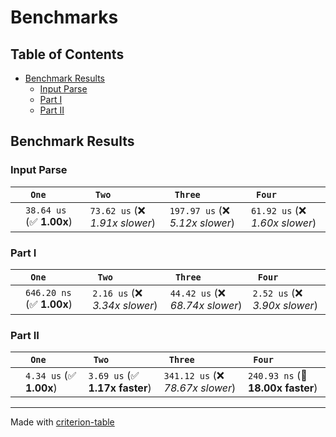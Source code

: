 # Benchmarks

## Table of Contents

- [Benchmark Results](#benchmark-results)
    - [Input Parse ](#input-parse-)
    - [Part I ](#part-i-)
    - [Part II ](#part-ii-)

## Benchmark Results

### Input Parse 

|        | ` One`                   | ` Two`                          | ` Three`                         | ` Four`                          |
|:-------|:-------------------------|:--------------------------------|:---------------------------------|:-------------------------------- |
|        | `38.64 us` (✅ **1.00x**) | `73.62 us` (❌ *1.91x slower*)   | `197.97 us` (❌ *5.12x slower*)   | `61.92 us` (❌ *1.60x slower*)    |

### Part I 

|        | ` One`                    | ` Two`                         | ` Three`                         | ` Four`                         |
|:-------|:--------------------------|:-------------------------------|:---------------------------------|:------------------------------- |
|        | `646.20 ns` (✅ **1.00x**) | `2.16 us` (❌ *3.34x slower*)   | `44.42 us` (❌ *68.74x slower*)   | `2.52 us` (❌ *3.90x slower*)    |

### Part II 

|        | ` One`                  | ` Two`                         | ` Three`                          | ` Four`                            |
|:-------|:------------------------|:-------------------------------|:----------------------------------|:---------------------------------- |
|        | `4.34 us` (✅ **1.00x**) | `3.69 us` (✅ **1.17x faster**) | `341.12 us` (❌ *78.67x slower*)   | `240.93 ns` (🚀 **18.00x faster**)  |

---
Made with [criterion-table](https://github.com/nu11ptr/criterion-table)

